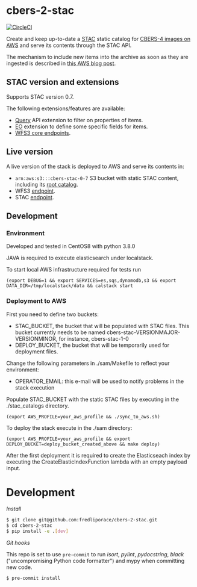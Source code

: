 # cbers-2-stac

[![CircleCI](https://circleci.com/gh/fredliporace/cbers-2-stac.svg?style=svg)](https://circleci.com/gh/fredliporace/cbers-2-stac)

Create and keep up-to-date a [STAC](https://github.com/radiantearth/stac-spec/tree/v0.7.0) static catalog for [CBERS-4 images on AWS](https://registry.opendata.aws/cbers/) and serve its contents through the STAC API.

The mechanism to include new items into the archive as soon as they are ingested is described in [this AWS blog post](https://aws.amazon.com/blogs/publicsector/keeping-a-spatiotemporal-asset-catalog-stac-up-to-date-with-sns-sqs/).

## STAC version and extensions

Supports STAC version 0.7.

The following extensions/features are available:

  * [Query](https://github.com/radiantearth/stac-spec/tree/v0.7.0/api-spec/extensions/query) API extension to filter on properties of items.
  * [EO](https://github.com/radiantearth/stac-spec/tree/v0.7.0/extensions/eo) extension to define some specific fields for items.
  * [WFS3 core endpoints](https://github.com/radiantearth/stac-spec/blob/v0.7.0/api-spec/api-spec.md).

## Live version

A live version of the stack is deployed to AWS and serve its contents in:

  * ```arn:aws:s3:::cbers-stac-0-7``` S3 bucket with static STAC content, including its [root catalog](https://cbers-stac-0-7.s3.amazonaws.com/catalog.json).
  * WFS3 [endpoint](https://stac.amskepler.com/v07/).
  * STAC [endpoint](https://stac.amskepler.com/v07/stac/).

## Development

### Environment

Developed and tested in CentOS8 with python 3.8.0

JAVA is required to execute elasticsearch under localstack.

To start local AWS infrastructure required for tests run
```
(export DEBUG=1 && export SERVICES=es,sqs,dynamodb,s3 && export DATA_DIR=/tmp/localstack/data && calstack start
```

### Deployment to AWS

First you need to define two buckets:

* STAC\_BUCKET, the bucket that will be populated with STAC files. This bucket currently needs to be named cbers-stac-VERSIONMAJOR-VERSIONMINOR, for instance, cbers-stac-1-0
* DEPLOY\_BUCKET, the bucket that will be temporarily used for deployment files.

Change the following parameters in ./sam/Makefile to reflect your environment:

* OPERATOR_EMAIL: this e-mail will be used to notify problems in the stack execution

Populate STAC\_BUCKET with the static STAC files by executing in the ./stac\_catalogs directory.
```
(export AWS_PROFILE=your_aws_profile && ./sync_to_aws.sh)
```

To deploy the stack execute in the ./sam directory:
```
(export AWS_PROFILE=your_aws_profile && export DEPLOY_BUCKET=deploy_bucket_created_above && make deploy)
```

After the first deployment it is required to create the Elasticseach index by executing the CreateElasticIndexFunction lambda with an empty payload input.

# Development

*Install*

```bash
$ git clone git@github.com:fredliporace/cbers-2-stac.git
$ cd cbers-2-stac
$ pip install -e .[dev]
```

*Git hooks*

This repo is set to use `pre-commit` to run *isort*, *pylint*, *pydocstring*, *black* ("uncompromising Python code formatter") and mypy when committing new code.

```bash
$ pre-commit install
```
